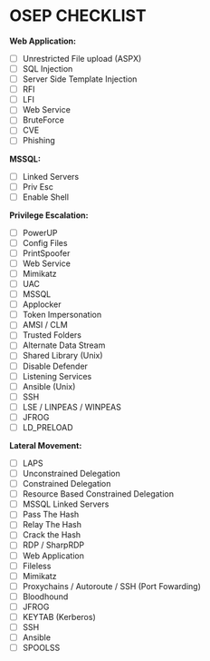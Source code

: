 # **OSEP CHECKLIST**

**Web Application:**

- [ ] Unrestricted File upload (ASPX)
- [ ] SQL Injection
- [ ] Server Side Template Injection
- [ ] RFI
- [ ] LFI
- [ ] Web Service
- [ ] BruteForce
- [ ] CVE
- [ ] Phishing

**MSSQL:**
 - [ ] Linked Servers
 - [ ] Priv Esc
 - [ ] Enable Shell

**Privilege Escalation:**

- [ ] PowerUP
- [ ] Config Files
- [ ] PrintSpoofer
- [ ] Web Service
- [ ] Mimikatz
- [ ] UAC
- [ ] MSSQL
- [ ] Applocker
- [ ] Token Impersonation
- [ ] AMSI / CLM
- [ ] Trusted Folders
- [ ] Alternate Data Stream
- [ ] Shared Library (Unix)
- [ ] Disable Defender
- [ ] Listening Services
- [ ] Ansible (Unix)
- [ ] SSH
- [ ] LSE / LINPEAS / WINPEAS
- [ ] JFROG
- [ ] LD_PRELOAD

**Lateral Movement:**

- [ ] LAPS
- [ ] Unconstrained Delegation
- [ ] Constrained Delegation
- [ ] Resource Based Constrained Delegation
- [ ] MSSQL Linked Servers
- [ ] Pass The Hash
- [ ] Relay The Hash
- [ ] Crack the Hash
- [ ] RDP / SharpRDP
- [ ] Web Application
- [ ] Fileless
- [ ] Mimikatz
- [ ] Proxychains / Autoroute / SSH (Port Fowarding)
- [ ] Bloodhound
- [ ] JFROG
- [ ] KEYTAB (Kerberos)
- [ ] SSH
- [ ] Ansible
- [ ] SPOOLSS
